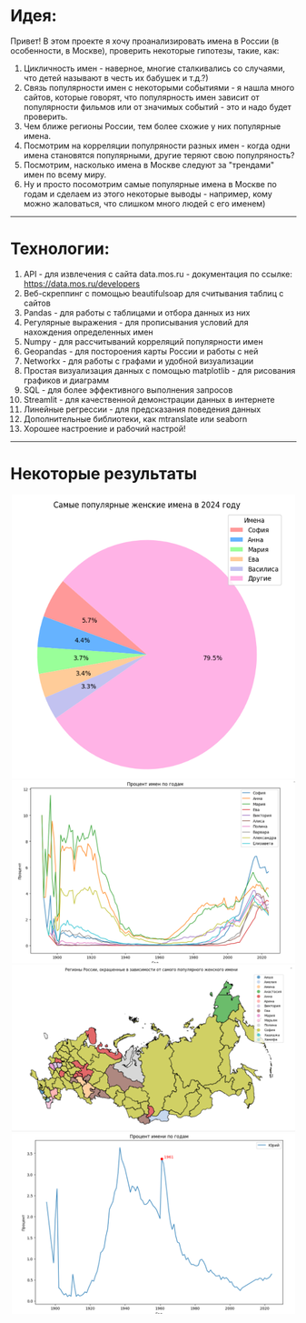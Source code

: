 # **Идея:**

Привет! В этом проекте я хочу проанализировать имена в России (в особенности, в Москве), проверить некоторые гипотезы, такие, как:

1. Цикличность имен - наверное, многие сталкивались со случаями, что детей называют в честь их бабушек и т.д.?)
2. Связь популярности имен с некоторыми событиями - я нашла много сайтов, которые говорят, что популярность имен зависит от популярности фильмов или от значимых событий - это и надо будет проверить.
3. Чем ближе регионы России, тем более схожие у них популярные имена.
4. Посмотрим на корреляции популряности разных имен - когда одни имена становятся популярными, другие теряют свою популряность?
5. Посмотрим, насколько имена в Москве следуют за "трендами" имен по всему миру.
6. Ну и просто посомотрим самые популярные имена в Москве по годам и сделаем из этого некоторые выводы - например, кому можно жаловаться, что слишком много людей с его именем)
---
# **Технологии:**
1. API - для извлечения с сайта data.mos.ru - документация по ссылке: https://data.mos.ru/developers
2. Веб-скреппинг с помощью beautifulsoap для считывания таблиц с сайтов
3. Pandas - для работы с таблицами и отбора данных из них
4. Регулярные выражения - для прописывания условий для нахождения определенных имен
5. Numpy - для рассчитываний корреляций популярности имен
6. Geopandas - для постороения карты России и работы с ней
7. Networkx - для работы с графами и удобной визуализации
8. Простая визуализация данных с помощью matplotlib - для рисования графиков и диаграмм
9. SQL - для более эффективного выполнения запросов
10. Streamlit - для качественной демонстрации данных в интернете
11. Линейные регрессии - для предсказания поведения данных
12. Дополнительные библиотеки, как mtranslate или seaborn
13. Хорошее настроение и рабочий настрой!
    
---
# **Некоторые результаты**
<center>
    <img src="https://github.com/akop2005/names-app/raw/main/pie%20chart.png" style="width:500px; height: 500px">
    <img src="https://github.com/akop2005/names-app/raw/main/female%20percent.png" style="width:500px">
    <img src="https://github.com/akop2005/names-app/raw/main/female%20russia.png" style="width:500px">
    <img src="https://github.com/akop2005/names-app/raw/main/gagarin.png" style="width:500px">
</center>

